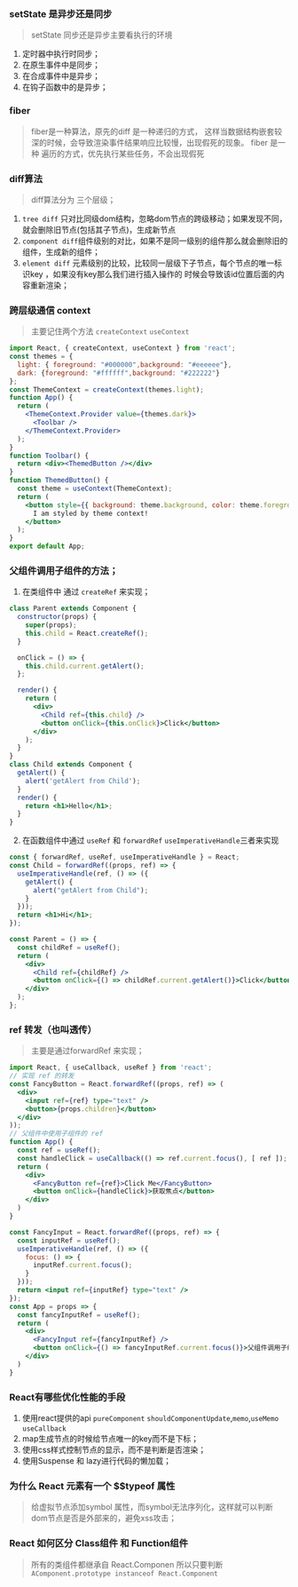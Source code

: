 ### setState 是异步还是同步
> setState 同步还是异步主要看执行的环境
1. 定时器中执行时同步；
2. 在原生事件中是同步；
3. 在合成事件中是异步；
4. 在钩子函数中的是异步；

### fiber
> fiber是一种算法，原先的diff 是一种递归的方式，
> 这样当数据结构嵌套较深的时候，会导致渲染事件结果响应比较慢，出现假死的现象。
> fiber 是一种 遍历的方式，优先执行某些任务，不会出现假死

### diff算法
> diff算法分为 三个层级；
1. `tree diff` 只对比同级dom结构，忽略dom节点的跨级移动；如果发现不同，就会删除旧节点(包括其子节点)，生成新节点
2. `component diff`组件级别的对比，如果不是同一级别的组件那么就会删除旧的组件，生成新的组件；
3. `element diff` 元素级别的比较，比较同一层级下子节点，每个节点的唯一标识key ，如果没有key那么我们进行插入操作的
时候会导致该id位置后面的内容重新渲染；

### 跨层级通信 context
> 主要记住两个方法 `createContext` `useContext`
```jsx
import React, { createContext, useContext } from 'react';
const themes = {
  light: { foreground: "#000000",background: "#eeeeee"},
  dark: {foreground: "#ffffff",background: "#222222"}
};
const ThemeContext = createContext(themes.light);
function App() {
  return (
    <ThemeContext.Provider value={themes.dark}>
      <Toolbar />
    </ThemeContext.Provider>
  );
}
function Toolbar() {
  return <div><ThemedButton /></div>
}
function ThemedButton() {
  const theme = useContext(ThemeContext);
  return (
    <button style={{ background: theme.background, color: theme.foreground }}>
      I am styled by theme context!
    </button>
  );
}
export default App;
```
### 父组件调用子组件的方法；
1. 在类组件中 通过 `createRef` 来实现；
```jsx
class Parent extends Component {
  constructor(props) {
    super(props);
    this.child = React.createRef();
  }

  onClick = () => {
    this.child.current.getAlert();
  };

  render() {
    return (
      <div>
        <Child ref={this.child} />
        <button onClick={this.onClick}>Click</button>
      </div>
    );
  }
}
class Child extends Component {
  getAlert() {
    alert('getAlert from Child');
  }
  render() {
    return <h1>Hello</h1>;
  }
}
```
2. 在函数组件中通过 `useRef` 和  `forwardRef` `useImperativeHandle`三者来实现
```jsx
const { forwardRef, useRef, useImperativeHandle } = React;
const Child = forwardRef((props, ref) => {
  useImperativeHandle(ref, () => ({
    getAlert() {
      alert("getAlert from Child");
    }
  }));
  return <h1>Hi</h1>;
});

const Parent = () => {
  const childRef = useRef();
  return (
    <div>
      <Child ref={childRef} />
      <button onClick={() => childRef.current.getAlert()}>Click</button>
    </div>
  );
};
```
### ref 转发（也叫透传） 
> 主要是通过forwardRef 来实现；
```jsx
import React, { useCallback, useRef } from 'react';
// 实现 ref 的转发
const FancyButton = React.forwardRef((props, ref) => (
  <div>
    <input ref={ref} type="text" />
    <button>{props.children}</button>
  </div>
));
// 父组件中使用子组件的 ref
function App() {
  const ref = useRef();
  const handleClick = useCallback(() => ref.current.focus(), [ ref ]);
  return (
    <div>
      <FancyButton ref={ref}>Click Me</FancyButton>
      <button onClick={handleClick}>获取焦点</button>
    </div>
  )
}
```
```jsx
const FancyInput = React.forwardRef((props, ref) => {
  const inputRef = useRef();
  useImperativeHandle(ref, () => ({
    focus: () => {
      inputRef.current.focus();
    }
  }));
  return <input ref={inputRef} type="text" />
});
const App = props => {
  const fancyInputRef = useRef();
  return (
    <div>
      <FancyInput ref={fancyInputRef} />
      <button onClick={() => fancyInputRef.current.focus()}>父组件调用子组件的 focus</button>
    </div>
  )
}
```
### React有哪些优化性能的手段
1. 使用react提供的api `pureComponent` `shouldComponentUpdate`,`memo`,`useMemo` `useCallback`
2. map生成节点的时候给节点唯一的key而不是下标；
3. 使用css样式控制节点的显示，而不是判断是否渲染；
4. 使用Suspense 和 lazy进行代码的懒加载；

### 为什么 React 元素有一个 $$typeof 属性
> 给虚拟节点添加symbol 属性，而symbol无法序列化，这样就可以判断dom节点是否是外部来的，避免xss攻击；

### React 如何区分 Class组件 和 Function组件
> 所有的类组件都继承自 React.Componen 所以只要判断 `AComponent.prototype instanceof React.Component`
